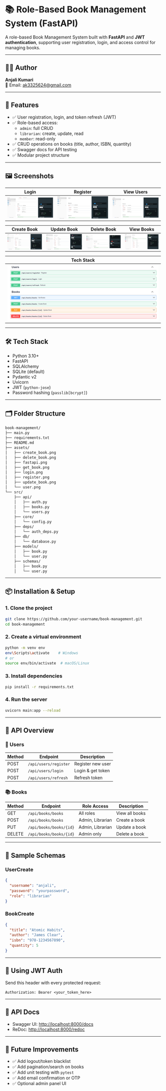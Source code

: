 
# 📚 Role-Based Book Management System (FastAPI)

A role-based Book Management System built with **FastAPI** and **JWT authentication**, supporting user registration, login, and access control for managing books.

---

## 👩‍💻 Author

**Anjali Kumari**  
📧 Email: ak3325624@gmail.com

---

## 🚀 Features

- ✅ User registration, login, and token refresh (JWT)
- ✅ Role-based access:
  - `admin`: full CRUD
  - `librarian`: create, update, read
  - `member`: read-only
- ✅ CRUD operations on books (title, author, ISBN, quantity)
- ✅ Swagger docs for API testing
- ✅ Modular project structure

---

## 🖼️ Screenshots

| Login | Register | View Users |
|-------|----------|------------|
| ![login](assets/login.png) | ![register](assets/register.png) | ![user](assets/user.png) |

| Create Book | Update Book | Delete Book | View Books |
|-------------|-------------|-------------|------------|
| ![create](assets/create_book.png) | ![update](assets/update_book.png) | ![delete](assets/delete_book.png) | ![get](assets/get_book.png) |

| Tech Stack |
|------------|
| ![fastapi](assets/fastapi.png) |

---

## 🛠️ Tech Stack

- Python 3.10+
- FastAPI
- SQLAlchemy
- SQLite (default)
- Pydantic v2
- Uvicorn
- JWT (`python-jose`)
- Password hashing (`passlib[bcrypt]`)

---

## 🗂️ Folder Structure

```
book-management/
├── main.py
├── requirements.txt
├── README.md
├── assets/
│   ├── create_book.png
│   ├── delete_book.png
│   ├── fastapi.png
│   ├── get_book.png
│   ├── login.png
│   ├── register.png
│   ├── update_book.png
│   └── user.png
└── src/
    ├── api/
    │   ├── auth.py
    │   ├── books.py
    │   └── users.py
    ├── core/
    │   └── config.py
    ├── deps/
    │   └── auth_deps.py
    ├── db/
    │   └── database.py
    ├── models/
    │   ├── book.py
    │   └── user.py
    ├── schemas/
    │   ├── book.py
    │   └── user.py
```

---

## 📦 Installation & Setup

### 1. Clone the project

```bash
git clone https://github.com/your-username/book-management.git
cd book-management
```

### 2. Create a virtual environment

```bash
python -m venv env
env\Scripts\activate    # Windows
# or
source env/bin/activate  # macOS/Linux
```

### 3. Install dependencies

```bash
pip install -r requirements.txt
```

### 4. Run the server

```bash
uvicorn main:app --reload
```

---

## 🔐 API Overview

### 🧑 Users

| Method | Endpoint              | Description         |
|--------|-----------------------|---------------------|
| POST   | `/api/users/register` | Register new user   |
| POST   | `/api/users/login`    | Login & get token   |
| POST   | `/api/users/refresh`  | Refresh token       |

### 📚 Books

| Method | Endpoint               | Role Access       | Description         |
|--------|------------------------|-------------------|---------------------|
| GET    | `/api/books/books`     | All roles         | View all books      |
| POST   | `/api/books/books`     | Admin, Librarian  | Create a book       |
| PUT    | `/api/books/books/{id}`| Admin, Librarian  | Update a book       |
| DELETE | `/api/books/books/{id}`| Admin only        | Delete a book       |

---

## 🧾 Sample Schemas

### UserCreate

```json
{
  "username": "anjali",
  "password": "yourpassword",
  "role": "librarian"
}
```

### BookCreate

```json
{
  "title": "Atomic Habits",
  "author": "James Clear",
  "isbn": "978-1234567890",
  "quantity": 5
}
```

---

## 🔐 Using JWT Auth

Send this header with every protected request:

```
Authorization: Bearer <your_token_here>
```

---

## 📘 API Docs

- Swagger UI: [http://localhost:8000/docs](http://localhost:8000/docs)
- ReDoc: [http://localhost:8000/redoc](http://localhost:8000/redoc)

---

## 🧪 Future Improvements

- ✅ Add logout/token blacklist
- ✅ Add pagination/search on books
- ✅ Add unit testing with `pytest`
- ✅ Add email confirmation or OTP
- ✅ Optional admin panel UI
